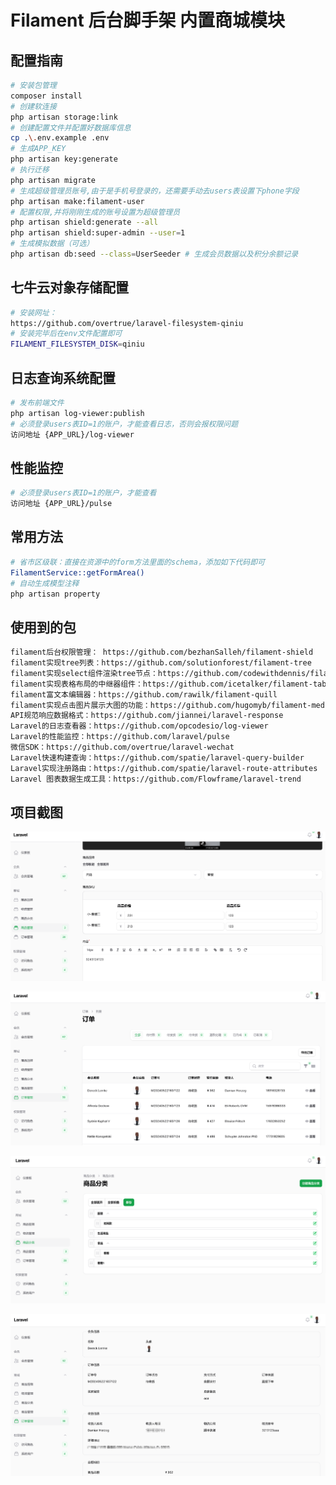 # Filament 后台脚手架 内置商城模块

## 配置指南

```bash
# 安装包管理
composer install
# 创建软连接
php artisan storage:link
# 创建配置文件并配置好数据库信息
cp .\.env.example .env
# 生成APP_KEY
php artisan key:generate
# 执行迁移
php artisan migrate
# 生成超级管理员账号,由于是手机号登录的，还需要手动去users表设置下phone字段
php artisan make:filament-user
# 配置权限,并将刚刚生成的账号设置为超级管理员
php artisan shield:generate --all
php artisan shield:super-admin --user=1
# 生成模拟数据（可选）
php artisan db:seed --class=UserSeeder # 生成会员数据以及积分余额记录
```

## 七牛云对象存储配置

```bash
# 安装网址：
https://github.com/overtrue/laravel-filesystem-qiniu
# 安装完毕后在env文件配置即可
FILAMENT_FILESYSTEM_DISK=qiniu
```

## 日志查询系统配置
```bash
# 发布前端文件
php artisan log-viewer:publish
# 必须登录users表ID=1的账户，才能查看日志，否则会报权限问题
访问地址 {APP_URL}/log-viewer
```

## 性能监控
```bash
# 必须登录users表ID=1的账户，才能查看
访问地址 {APP_URL}/pulse
```


## 常用方法
```bash
# 省市区级联：直接在资源中的form方法里面的schema，添加如下代码即可
FilamentService::getFormArea()
# 自动生成模型注释
php artisan property
```

## 使用到的包
```bash
filament后台权限管理： https://github.com/bezhanSalleh/filament-shield
filament实现tree列表：https://github.com/solutionforest/filament-tree
filament实现select组件渲染tree节点：https://github.com/codewithdennis/filament-select-tree
filament实现表格布局的中继器组件：https://github.com/icetalker/filament-table-repeater
filament富文本编辑器：https://github.com/rawilk/filament-quill
filament实现点击图片展示大图的功能：https://github.com/hugomyb/filament-media-action
API规范响应数据格式：https://github.com/jiannei/laravel-response
Laravel的日志查看器：https://github.com/opcodesio/log-viewer
Laravel的性能监控：https://github.com/laravel/pulse
微信SDK：https://github.com/overtrue/laravel-wechat
Laravel快速构建查询：https://github.com/spatie/laravel-query-builder
Laravel实现注册路由：https://github.com/spatie/laravel-route-attributes
Laravel 图表数据生成工具：https://github.com/Flowframe/laravel-trend
```


## 项目截图
![输入图片说明](demo/image1.png)

![输入图片说明](demo/image2.png)

![输入图片说明](demo/image3.png)

![输入图片说明](demo/image4.png)
